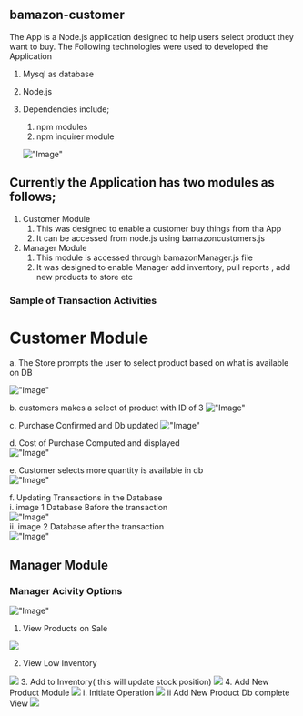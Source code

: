 ## bamazon-customer
The App is a Node.js application designed to help users select product they want to buy.
The Following technologies were used to developed the Application
1. Mysql as database
2. Node.js
3. Dependencies include;
    1. npm modules
    2. npm inquirer module
    
    !["Image"](assets/images/dependencies_db_connection.png "db connection")
   
## Currently the Application has two modules as follows;
1. Customer Module
   1. This was designed to enable a customer buy things from tha App
   2. It can be accessed from node.js using bamazoncustomers.js
2. Manager Module
   1. This module is accessed through bamazonManager.js file
   2. It was designed to enable Manager add inventory, pull reports , add new products to store etc

### Sample of Transaction Activities
# Customer Module
a. The Store prompts the user to select product based on what is available on DB

!["Image"](assets/images/customer_prompt_select_product_01.png "customer prompt image")

b. customers makes a select of product with ID of 3
!["Image"](assets/images/customer_select_03.png "customer makes a selection")

c. Purchase Confirmed and Db updated
!["Image"](assets/images/purchase_confirmed.png "purchase confirmed")

d. Cost of Purchase Computed and displayed
<br>
!["Image"](assets/images/cost_of_purchase.png "cost of purchase confirmed")

e. Customer selects more quantity is available in db
<br>
!["Image"](assets/images/insufficient_qty.png "insufficient quantity")

f. Updating Transactions in the Database
<br>
  i. image 1 Database Bafore the transaction
  <br>
  !["Image"](assets/images/database_before.jpg "database before")
  <br>
  ii. image 2 Database after the transaction
  <br>
  !["Image"](assets/images/database_after.jpg "database after")
  <br>
 
  ## Manager Module  
  ### Manager Acivity Options
  
!["Image"](assets/images/manager_module_options.png "manager options")
1. View Products on Sale
<img src="assets/images/manager_module_view_products_onsale.png" atl="view products">

2. View Low Inventory
<img src="assets/images/manager_module_view_low_inventory.png" atl="view low inventory">
3. Add to Inventory( this will update stock position)
<img src="assets/images/manager_module_add_inventory.png" atl="inventory module">
4. Add New Product Module
<img src="assets/images/manager_add_new_product_module.png" atl="add new product">
 i. Initiate Operation
 <img src="assets/images/manager_add_operation_01.png" atl="add operation">
 ii Add New Product Db complete View
<img src="assets/images/manager_add_operation_db_complete_view.png" atl="add db view">


